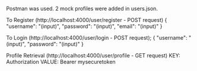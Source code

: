 Postman was used.
2 mock profiles were added in users.json.

To Register (http://localhost:4000/user/register - POST request)
{
"username": "(input)",
"password": "(input)",
"email": "(input)"
}

To Login (http://localhost:4000/user/login - POST request);
{
"username": "(input)",
"password": "(input)"
}

Profile Retrieval (http://localhost:4000/user/profile - GET request)
KEY: Authorization
VALUE: Bearer mysecuretoken
